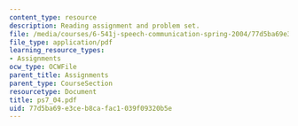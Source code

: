 ```yaml
---
content_type: resource
description: Reading assignment and problem set.
file: /media/courses/6-541j-speech-communication-spring-2004/77d5ba69e3ceb8cafac1039f09320b5e_ps7_04.pdf
file_type: application/pdf
learning_resource_types:
- Assignments
ocw_type: OCWFile
parent_title: Assignments
parent_type: CourseSection
resourcetype: Document
title: ps7_04.pdf
uid: 77d5ba69-e3ce-b8ca-fac1-039f09320b5e
---
```

